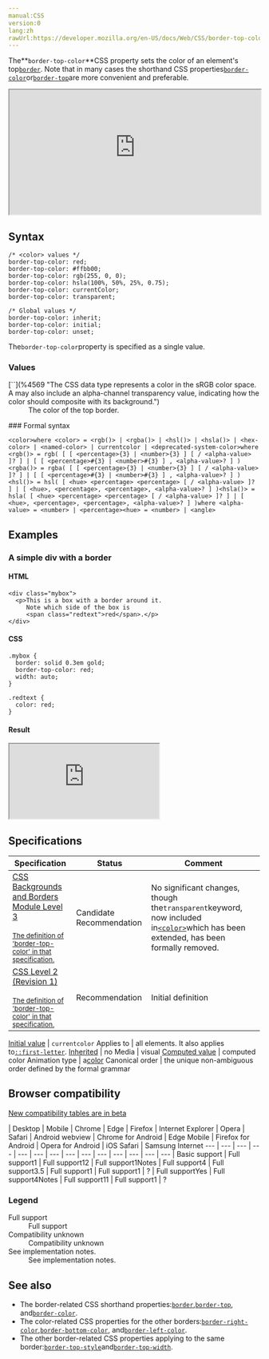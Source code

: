 ```yaml
---
manual:CSS
version:0
lang:zh
rawUrl:https://developer.mozilla.org/en-US/docs/Web/CSS/border-top-color
---
```






The**`border-top-color`**CSS property sets the color of an element&#39;s top[`border`](%29117 "The border CSS property is a shorthand for setting all individual border property values in a single declaration: border-width, border-style, and border-color."). Note that in many cases the shorthand CSS properties[`border-color`](%28869 "The border-color CSS property is a shorthand property for setting the colors on all four sides of an element's border.")or[`border-top`](%28801 "The border-top CSS property is a shorthand that sets the values of border-top-color, border-top-style, and border-top-width. These properties describe an element's top border.")are more convenient and preferable.

<iframe src='https://interactive-examples.mdn.mozilla.net/pages/css/border-top-color.html' width='100%' height='250'></iframe>

## Syntax<a name="Syntax"></a>

```
/* <color> values */
border-top-color: red;
border-top-color: #ffbb00;
border-top-color: rgb(255, 0, 0);
border-top-color: hsla(100%, 50%, 25%, 0.75);
border-top-color: currentColor;
border-top-color: transparent;

/* Global values */
border-top-color: inherit;
border-top-color: initial;
border-top-color: unset;
```


The`border-top-color`property is specified as a single value.


### Values<a name="Values"></a>
<dl><dt id=''>[`<color>`](%4569 "The <color> CSS data type represents a color in the sRGB color space. A <color> may also include an alpha-channel transparency value, indicating how the color should composite with its background.")</dt><dd>The color of the top border.</dd></dl>
### Formal syntax<a name="Formal_syntax"></a>

```
<color>where <color> = <rgb()> | <rgba()> | <hsl()> | <hsla()> | <hex-color> | <named-color> | currentcolor | <deprecated-system-color>where <rgb()> = rgb( [ [ <percentage>{3} | <number>{3} ] [ / <alpha-value> ]? ] | [ [ <percentage>#{3} | <number>#{3} ] , <alpha-value>? ] )<rgba()> = rgba( [ [ <percentage>{3} | <number>{3} ] [ / <alpha-value> ]? ] | [ [ <percentage>#{3} | <number>#{3} ] , <alpha-value>? ] )<hsl()> = hsl( [ <hue> <percentage> <percentage> [ / <alpha-value> ]? ] | [ <hue>, <percentage>, <percentage>, <alpha-value>? ] )<hsla()> = hsla( [ <hue> <percentage> <percentage> [ / <alpha-value> ]? ] | [ <hue>, <percentage>, <percentage>, <alpha-value>? ] )where <alpha-value> = <number> | <percentage><hue> = <number> | <angle>
```

## Examples<a name="Examples"></a>

### A simple div with a border<a name="A_simple_div_with_a_border"></a>

#### HTML<a name="HTML"></a>

```
<div class="mybox">
  <p>This is a box with a border around it.
     Note which side of the box is
     <span class="redtext">red</span>.</p>
</div>
```

#### CSS<a name="CSS"></a>

```
.mybox {
  border: solid 0.3em gold;
  border-top-color: red;
  width: auto;
}

.redtext {
  color: red;
}
```

#### Result<a name="Result"></a>


<iframe src='https://mdn.mozillademos.org/en-US/docs/Web/CSS/border-top-color$samples/A_simple_div_with_a_border?revision=1352109' width='null' height='null'></iframe>



## Specifications<a name="Specifications"></a>

Specification | Status | Comment 
 ---  |  ---  |  ---  | 
[CSS Backgrounds and Borders Module Level 3<br></br><small>The definition of &#39;border-top-color&#39; in that specification.</small>](%29161 "") | Candidate Recommendation | No significant changes, though the`transparent`keyword, now included in[`<color>`](%4569 "The <color> CSS data type represents a color in the sRGB color space. A <color> may also include an alpha-channel transparency value, indicating how the color should composite with its background.")which has been extended, has been formally removed. 
[CSS Level 2 (Revision 1)<br></br><small>The definition of &#39;border-top-color&#39; in that specification.</small>](%28902 "") | Recommendation | Initial definition 


[Initial value](%28552 "") | `currentcolor` 
Applies to | all elements. It also applies to[`::first-letter`](%28553 "The ::first-letter CSS pseudo-element applies styles to the first letter of the first line of a block-level element, but only when not preceded by other content (such as images or inline tables)."). 
[Inherited](%28555 "") | no 
Media | visual 
[Computed value](%28556 "") | computed color 
Animation type | a[color](%28651 "Values of the <color> CSS data type are interpolated on each of their red, green, blue components, each handled as a real, floating-point number. Note that interpolation of colors happens in the alpha-premultiplied sRGBA color space to prevent unexpected grey colors to appear.") 
Canonical order | the unique non-ambiguous order defined by the formal grammar 


## Browser compatibility<a name="Browser_compatibility"></a>
[New compatibility tables are in beta<i></i>](%3360 "")

 | <abbr>Desktop<i></i></abbr> | <abbr>Mobile<i></i></abbr> 
 | <abbr>Chrome<i></i></abbr> | <abbr>Edge<i></i></abbr> | <abbr>Firefox<i></i></abbr> | <abbr>Internet Explorer<i></i></abbr> | <abbr>Opera<i></i></abbr> | <abbr>Safari<i></i></abbr> | <abbr>Android webview<i></i></abbr> | <abbr>Chrome for Android<i></i></abbr> | <abbr>Edge Mobile<i></i></abbr> | <abbr>Firefox for Android<i></i></abbr> | <abbr>Opera for Android<i></i></abbr> | <abbr>iOS Safari<i></i></abbr> | <abbr>Samsung Internet<i></i></abbr> 
 ---  |  ---  |  ---  |  ---  |  ---  |  ---  |  ---  |  ---  |  ---  |  ---  |  ---  |  ---  |  ---  |  ---  | 
Basic support | <abbr>Full support</abbr>1 | <abbr>Full support</abbr>12 | <abbr>Full support</abbr>1<abbr>Notes<i></i></abbr> | <abbr>Full support</abbr>4 | <abbr>Full support</abbr>3.5 | <abbr>Full support</abbr>1 | <abbr>Full support</abbr>1 | <abbr>?</abbr> | <abbr>Full support</abbr>Yes | <abbr>Full support</abbr>4<abbr>Notes<i></i></abbr> | <abbr>Full support</abbr>11 | <abbr>Full support</abbr>1 | <abbr>?</abbr> 


### Legend<a name="Legend"></a>
<dl><dt id=''><abbr>Full support</abbr></dt><dd>Full support</dd><dt id=''><abbr>Compatibility unknown</abbr></dt><dd>Compatibility unknown</dd><dt id=''><abbr>See implementation notes.<i></i></abbr></dt><dd>See implementation notes.</dd></dl>

## See also<a name="See_also"></a>

* The border-related CSS shorthand properties:[`border`](%29117 "The border CSS property is a shorthand for setting all individual border property values in a single declaration: border-width, border-style, and border-color."),[`border-top`](%28801 "The border-top CSS property is a shorthand that sets the values of border-top-color, border-top-style, and border-top-width. These properties describe an element's top border."), and[`border-color`](%28869 "The border-color CSS property is a shorthand property for setting the colors on all four sides of an element's border.").
* The color-related CSS properties for the other borders:[`border-right-color`](%28829 "The border-right-color CSS property sets the color of an element's right border. Note that in many cases the shorthand CSS properties  border-color or border-right are more convenient and preferable."),[`border-bottom-color`](%28830 "The border-bottom-color CSS property sets the color of an element's bottom border. Note that in many cases the shorthand CSS properties border-color or border-bottom are more convenient and preferable."), and[`border-left-color`](%28831 "The border-left-color CSS property sets the color of an element's left border. Note that in many cases the shorthand CSS properties border-color or border-left are more convenient and preferable.").
* The other border-related CSS properties applying to the same border:[`border-top-style`](%28816 "The border-top-style CSS property sets the line style of an element's top border.")and[`border-top-width`](%28811 "The border-top-width CSS property sets the width of the top border of a box.").



